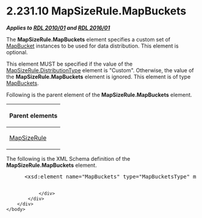 <html dir="LTR" xmlns:mshelp="http://msdn.microsoft.com/mshelp" xmlns:ddue="http://ddue.schemas.microsoft.com/authoring/2003/5" xmlns:xlink="http://www.w3.org/1999/xlink" xmlns:tool="http://www.microsoft.com/tooltip">
    <head>
        <meta http-equiv="Content-Type" content="text/html; CHARSET=utf-8"></meta>
        <meta name="save" content="history"></meta>
        <title>2.231.10 MapSizeRule.MapBuckets</title>
        <xml>
            <mshelp:toctitle title="2.231.10 MapSizeRule.MapBuckets"></mshelp:toctitle>
            <mshelp:rltitle title="[MS-RDL]: MapSizeRule.MapBuckets"></mshelp:rltitle>
            <mshelp:keyword index="A" term="1bf617d0-ec01-4a43-8690-6e8003166210"></mshelp:keyword>
            <mshelp:attr name="DCSext.ContentType" value="open specification"></mshelp:attr>
            <mshelp:attr name="AssetID" value="1bf617d0-ec01-4a43-8690-6e8003166210"></mshelp:attr>
            <mshelp:attr name="TopicType" value="kbRef"></mshelp:attr>
            <mshelp:attr name="DCSext.Title" value="[MS-RDL]: MapSizeRule.MapBuckets" />
        </xml>
    </head>
    <body>
        <div id="header">
            <h1 class="heading">2.231.10 MapSizeRule.MapBuckets</h1>
        </div>
        <div id="mainSection">
            <div id="mainBody">
                <div id="allHistory" class="saveHistory"></div>
                <div id="sectionSection0" class="section" name="collapseableSection">
                    

<p><b><i>Applies to </i></b><a href="3428e690-a348-4ec7-8a6a-8efb42d2cdee.md"><b><i>RDL 2010/01</i></b></a><b><i>
and </i></b><a href="52ce3983-2bfc-4e72-9359-42aaf5fe4509.md"><b><i>RDL 2016/01</i></b></a></p>

<p>The <b>MapSizeRule.MapBuckets</b> element specifies a custom
set of <a href="ef18140f-3267-4bb8-9df6-0fe220aabcdb.md">MapBucket</a>
instances to be used for data distribution. This element is optional. </p>

<p>This element MUST be specified if the value of the <a href="d64a0220-6c49-466c-b841-2b72b8cc5fc8.md">MapSizeRule.DistributionType</a>
element is &quot;Custom&quot;. Otherwise, the value of the <b>MapSizeRule.MapBuckets</b>
element is ignored. This element is of type <a href="95175148-e772-42ef-8c4d-c5a8a7135124.md">MapBuckets</a>.</p>

<p>Following is the parent element of the <b>MapSizeRule.MapBuckets</b>
element.</p>

<table>
 <thead>
  <tr>
   <th>
   <p>Parent elements</p>
   </th>
  </tr>
 </thead>
 <tr>
  <td>
  <p><a href="88220e4e-cd18-460e-b729-a8f10c2ee40b.md">MapSizeRule</a></p>
  </td>
 </tr>
</table>

<p>The following is the XML Schema definition of the <b>MapSizeRule.MapBuckets</b>
element.</p>

<dl>
<dd>
<div><pre> &lt;xsd:element name=&quot;MapBuckets&quot; type=&quot;MapBucketsType&quot; minOccurs=&quot;0&quot; /&gt;
  
</pre></div>
</dd></dl>


                </div>
            </div>
        </div>
    </body>
</html>